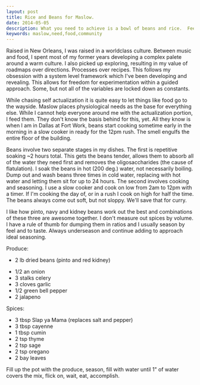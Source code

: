 ```yaml
---
layout: post
title: Rice and Beans for Maslow.
date: 2014-05-05
description: What you need to achieve is a bowl of beans and rice.  Feed your inner hunger.
keywords: maslow,need,food,community
---
```


Raised in New Orleans, I was raised in a worldclass culture.  Between music and food, I spent most of my former years developing a complex palete around a warm culture.  I also picked up exploring, resulting in my value of roadmaps over directions.  Processes over recipes.  This follows my obsession with a system level framework which I've been developing and revealing.  This allows for freedom for experimentation within a guided approach.  Some, but not all of the variables are locked down as constants.

While chasing self actualization it is quite easy to let things like food go to the wayside.  Maslow places physiological needs as the base for everything else.  While I cannot help everyone around me with the actualization portion, I feed them.  They don't know the basis behind for this, yet.  All they know is when I am in Dallas at Fort Work, beans start cooking sometime early in the morning in a slow cooker in ready for the 12pm rush.  The smell engulfs the entire floor of the building.

Beans involve two separate stages in my dishes.  The first is repetitive soaking ~2 hours total.  This gets the beans tender, allows them to absorb all of the water they need first and removes the oligosaccharides (the cause of flatulation).  I soak the beans in hot (200 deg.) water, not necessarily boiling.  Dump out and wash beans three times in cold water, replacing with hot water and letting them sit for up to 24 hours.  The second involves cooking and seasoning.  I use a slow cooker and cook on low from 2am to 12pm with a timer.  If I'm cooking the day of, or in a rush I cook on high for half the time.  The beans always come out soft, but not sloppy.  We'll save that for curry.

I like how pinto, navy and kidney beans work out the best and combinations of these three are awesome together.  I don't measure out spices by volume.  I have a rule of thumb for dumping them in ratios and I usually season by feel and to taste.  Always underseason and continue adding to approach ideal seasoning.

Produce:
*   2 lb dried beans (pinto and red kidney)
-   1/2 an onion
-   3 stalks celery
-   3 cloves garlic
-   1/2 green bell pepper
-   2 jalapeno

Spices:
-  3 tbsp Slap ya Mama (replaces salt and pepper)
-  3 tbsp cayenne
-  1 tbsp cumin
-  2 tsp thyme
-  2 tsp sage
-  2 tsp oregano
-  2 bay leaves

Fill up the pot with the produce, season, fill with water until 1" of water covers the mix, flick on, wait, eat, accomplish.